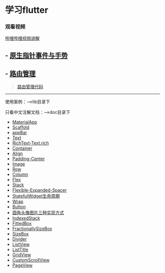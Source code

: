 # 学习flutter

### 观看视频
[哔哩哔哩视频讲解](https://space.bilibili.com/415456221)

## - [原生指针事件与手势](https://github.com/laocainiao365/flutterWidget/tree/master/event.md)

## - [路由管理](https://github.com/laocainiao365/flutterWidget/tree/master/Router.md)
> [路由管理代码](https://github.com/laocainiao365/Learnflutter/blob/master/router.dart)

---

使用案例：-->lib目录下

只看中文注解文档：-->doc目录下

- [MaterialApp](https://github.com/laocainiao365/flutterWidget/tree/master/lib/MaterialApp)
- [Scaffold](https://github.com/laocainiao365/flutterWidget/tree/master/lib/Scaffold)
- [appBar](https://github.com/laocainiao365/flutterWidget/tree/master/lib/appbar)
- [Text](https://github.com/laocainiao365/flutterWidget/tree/master/lib/text)
- [RichText-Text.rich](https://github.com/laocainiao365/flutterWidget/tree/master/lib/RichText)
- [Container](https://github.com/laocainiao365/flutterWidget/tree/master/lib/Container)
- [Align](https://github.com/laocainiao365/flutterWidget/tree/master/lib/Align)
- [Padding-Center](https://github.com/laocainiao365/flutterWidget/tree/master/lib/padding_center)
- [Image](https://github.com/laocainiao365/flutterWidget/tree/master/lib/Image)
- [Row](https://github.com/laocainiao365/flutterWidget/tree/master/lib/Row)
- [Column](https://github.com/laocainiao365/flutterWidget/tree/master/lib/Column)
- [Flex](https://github.com/laocainiao365/flutterWidget/tree/master/lib/Flex)
- [Stack](https://github.com/laocainiao365/flutterWidget/tree/master/lib/Stack)
- [Flexible-Expanded-Spacer](https://github.com/laocainiao365/flutterWidget/tree/master/lib/Flexible_Expanded_Spacer)
- [StatefulWidget生命周期](https://github.com/laocainiao365/flutterWidget/tree/master/lib/Statefullwidget)
- [Wrap](https://github.com/laocainiao365/flutterWidget/tree/master/lib/Wrap)
- [Button](https://github.com/laocainiao365/flutterWidget/tree/master/lib/Button)
- [圆角头像图片三种实现方式](https://github.com/laocainiao365/flutterWidget/tree/master/lib/CircleImage)
- [IndexedStack](https://github.com/laocainiao365/flutterWidget/tree/master/lib/IndexedStack)
- [FittedBox](https://github.com/laocainiao365/flutterWidget/tree/master/lib/FittedBox)
- [FractionallySizeBox](https://github.com/laocainiao365/flutterWidget/tree/master/lib/FractionallySizeBox)
- [SizeBox](https://github.com/laocainiao365/flutterWidget/tree/master/lib/SizeBox)
- [Divider](https://github.com/laocainiao365/flutterWidget/tree/master/lib/Divider)
- [ListView](https://github.com/laocainiao365/flutterWidget/tree/master/lib/ListView)
- [ListTitle](https://github.com/laocainiao365/flutterWidget/tree/master/lib/ListTitle)
- [GridView](https://github.com/laocainiao365/flutterWidget/tree/master/lib/GridView)
- [CustomScrollView](https://github.com/laocainiao365/flutterWidget/tree/master/lib/CustomScrollView)
- [PageView](https://github.com/laocainiao365/flutterWidget/tree/master/lib/PageView)



